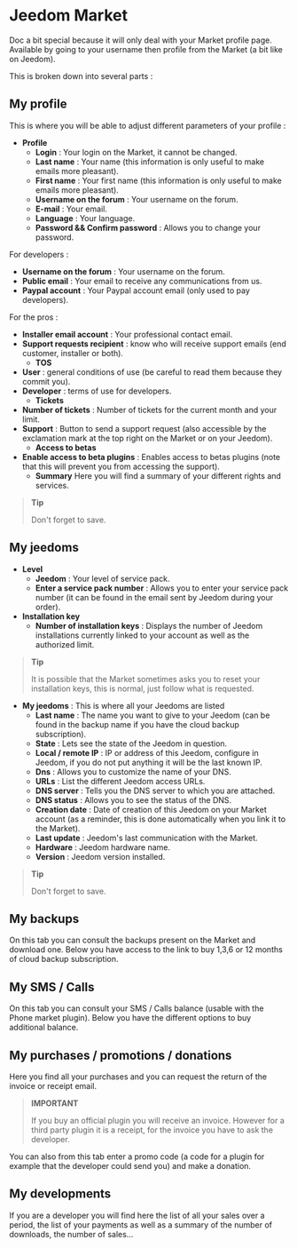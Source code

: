# Jeedom Market


Doc a bit special because it will only deal with your Market profile page.
Available by going to your username then profile from the Market (a bit like on Jeedom).

This is broken down into several parts :

## My profile

This is where you will be able to adjust different parameters of your profile :

- **Profile**
    - **Login** : Your login on the Market, it cannot be changed.
    - **Last name** : Your name (this information is only useful to make emails more pleasant).
    - **First name** : Your first name (this information is only useful to make emails more pleasant).
    - **Username on the forum** : Your username on the forum.
    - **E-mail** : Your email.
    - **Language** : Your language.
    - **Password &amp;&amp; Confirm password** : Allows you to change your password.

For developers :
- **Username on the forum** : Your username on the forum.
- **Public email** : Your email to receive any communications from us.
- **Paypal account** : Your Paypal account email (only used to pay developers).

For the pros :
- **Installer email account** : Your professional contact email.
- **Support requests recipient** : know who will receive support emails (end customer, installer or both).
    - **TOS**
- **User** : general conditions of use (be careful to read them because they commit you).
- **Developer** : terms of use for developers.
    - **Tickets**
- **Number of tickets** : Number of tickets for the current month and your limit.
- **Support** : Button to send a support request (also accessible by the exclamation mark at the top right on the Market or on your Jeedom).
    - **Access to betas**
- **Enable access to beta plugins** : Enables access to betas plugins (note that this will prevent you from accessing the support).
    - **Summary** Here you will find a summary of your different rights and services.

> **Tip**
>
> Don&#39;t forget to save.

## My jeedoms

- **Level**
    - **Jeedom** : Your level of service pack.
    - **Enter a service pack number** : Allows you to enter your service pack number (it can be found in the email sent by Jeedom during your order).
- **Installation key**
    - **Number of installation keys** : Displays the number of Jeedom installations currently linked to your account as well as the authorized limit.

> **Tip**
>
> It is possible that the Market sometimes asks you to reset your installation keys, this is normal, just follow what is requested.

- **My jeedoms** : This is where all your Jeedoms are listed
    - **Last name** : The name you want to give to your Jeedom (can be found in the backup name if you have the cloud backup subscription).
    - **State** : Lets see the state of the Jeedom in question.
    - **Local / remote IP** : IP or address of this Jeedom, configure in Jeedom, if you do not put anything it will be the last known IP.
    - **Dns** : Allows you to customize the name of your DNS.
    - **URLs** : List the different Jeedom access URLs.
    - **DNS server** : Tells you the DNS server to which you are attached.
    - **DNS status** : Allows you to see the status of the DNS.
    - **Creation date** : Date of creation of this Jeedom on your Market account (as a reminder, this is done automatically when you link it to the Market).
    - **Last update** : Jeedom&#39;s last communication with the Market.
    - **Hardware** : Jeedom hardware name.
    - **Version** : Jeedom version installed.

> **Tip**
>
> Don&#39;t forget to save.

## My backups

On this tab you can consult the backups present on the Market and download one. Below you have access to the link to buy 1,3,6 or 12 months of cloud backup subscription.

## My SMS / Calls

On this tab you can consult your SMS / Calls balance (usable with the Phone market plugin). Below you have the different options to buy additional balance.

## My purchases / promotions / donations

Here you find all your purchases and you can request the return of the invoice or receipt email.

> **IMPORTANT**
>
> If you buy an official plugin you will receive an invoice. However for a third party plugin it is a receipt, for the invoice you have to ask the developer.

You can also from this tab enter a promo code (a code for a plugin for example that the developer could send you) and make a donation.

## My developments

If you are a developer you will find here the list of all your sales over a period, the list of your payments as well as a summary of the number of downloads, the number of sales…
